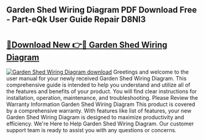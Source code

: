 ## Garden Shed Wiring Diagram PDF Download Free - Part-eQk User Guide Repair D8NI3

# <h2><a href="http://dfj4jqv.blite.top/?on=Garden+Shed+Wiring+Diagram">🔗Download New 👉🔴 Garden Shed Wiring Diagram</a></h2>

[![Garden Shed Wiring Diagram download](https://i.imgur.com/lujVjoI.png)](http://dfj4jqv.blite.top/?on=Garden+Shed+Wiring+Diagram)
Greetings and welcome to the user manual for your newly received Garden Shed Wiring Diagram. This comprehensive guide is intended to help you understand and utilize all of the features and benefits of your product. You will find clear instructions for installation, operation, maintenance, and troubleshooting. Please Review the Warranty Information Garden Shed Wiring Diagram This product is covered by a comprehensive warranty. With features like list of features, your new Garden Shed Wiring Diagram is designed to maximize productivity and efficiency. We're Here to Help Garden Shed Wiring Diagram. Our customer support team is ready to assist you with any questions or concerns.
